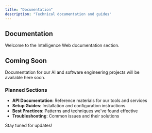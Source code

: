 ```yaml
---
title: "Documentation"
description: "Technical documentation and guides"
---
```


## Documentation

Welcome to the Intelligence Web documentation section.

## Coming Soon

Documentation for our AI and software engineering projects will be available here soon.

### Planned Sections

- **API Documentation**: Reference materials for our tools and services
- **Setup Guides**: Installation and configuration instructions
- **Best Practices**: Patterns and techniques we've found effective
- **Troubleshooting**: Common issues and their solutions

Stay tuned for updates!

